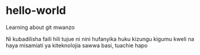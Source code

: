 # hello-world
Learning about git mwanzo

Ni kubadilisha faili hili tujue ni nini hufanyika huku
kizungu kigumu kweli na haya misamiati ya kiteknolojia
sawwa basi, tuachie hapo
